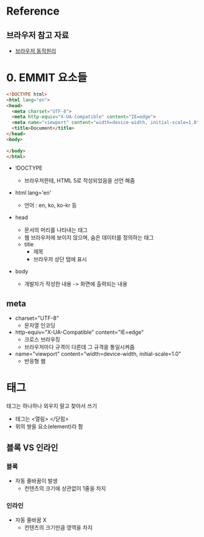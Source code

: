 # Reference

## 브라우저 참고 자료

- [브라우저 동작원리](https://d2.naver.com/helloworld/59361)





# 0. EMMIT 요소들

```HTML
<!DOCTYPE html>
<html lang="en">
<head>
  <meta charset="UTF-8">
  <meta http-equiv="X-UA-Compatible" content="IE=edge">
  <meta name="viewport" content="width=device-width, initial-scale=1.0">
  <title>Document</title>
</head>
<body>
  
</body>
</html>
```

- !DOCTYPE
  - 브라우저한테, HTML 5로 작성되었음을 선언 해줌
- html lang='en'
  - 언어 : en, ko, ko-kr 등



- head
  - 문서의 머리를 나타내는 태그
  - 웹 브라우저에 보이지 않으며, 숨은 데이터를 정의하는 태그
  - title
    - 제목
    - 브라우저 상단 탭에 표시

- body
  - 개발자가 작성한 내용 -> 화면에 출력되는 내용

## meta

- charset="UTF-8"
  - 문자열 인코딩
- http-equiv="X-UA-Compatible" content="IE=edge"
  - 크로스 브라우징
  - 브라우저마다 규격이 다른데 그 규격을 통일시켜줌
- name="viewport" content="width=device-width, initial-scale=1.0"
  - 반응형 웹



# 태그

태그는 하나하나 외우지 말고 찾아서 쓰기

- 태그는 <열림> </닫힘>
- 위의 쌍을 요소(element)라 함



## 블록 VS 인라인

### 블록

- 자동 줄바꿈이 발생
  - 컨텐츠의 크기에 상관없이 1줄을 차지

### 인라인

- 자동 줄바꿈 X
  - 컨텐츠의 크기만큼 영역을 차지
